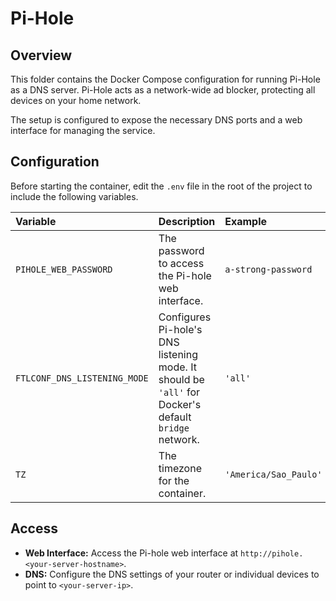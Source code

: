 # Pi-Hole

## Overview

This folder contains the Docker Compose configuration for running Pi-Hole as a DNS server. Pi-Hole acts as a network-wide ad blocker, protecting all devices on your home network.

The setup is configured to expose the necessary DNS ports and a web interface for managing the service.

## Configuration

Before starting the container, edit the `.env` file in the root of the project to include the following variables.

| Variable | Description | Example |
| :--- | :--- | :--- |
| `PIHOLE_WEB_PASSWORD` | The password to access the Pi-hole web interface. | `a-strong-password` |
| `FTLCONF_DNS_LISTENING_MODE` | Configures Pi-hole's DNS listening mode. It should be `'all'` for Docker's default `bridge` network. | `'all'` |
| `TZ` | The timezone for the container. | `'America/Sao_Paulo'` |

## Access

-   **Web Interface:** Access the Pi-hole web interface at `http://pihole.<your-server-hostname>`.
-   **DNS:** Configure the DNS settings of your router or individual devices to point to `<your-server-ip>`.
